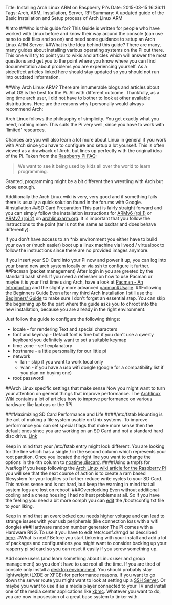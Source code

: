 Title: Installing Arch Linux ARM on Raspberry Pi's
Date: 2015-03-15 16:36:11
Tags: Arch, ARM, Installation, Server, RPi
Summary: A updated guide of the Basic Installation and Setup process of Arch Linux ARM

#Intro
##Who is this guide for?
This Guide is written for people who have worked with Linux before and know their way around the console (can use nano to edit files and so on) and need some guidance to setup an Arch Linux ARM Server.
##What is the Idea behind this guide?
There are many, many guides about installing various operating systems on the Pi out there.
This one will try to point you to wikis and articles which will answer the most questions and get you to the point where you know where you can find documentation about problems you are experiencing yourself.
As a sideeffect articles linked here should stay updated so you should not run into outdated information.

##Why Arch Linux ARM?
There are innumerable blogs and articles about what OS is the best for the Pi. All with different outcome. Thankfully, as a long time arch user, I did not have to bother to look at other available distributions. Here are the reasons why I personally would always recommend Arch:

Arch Linux follows the philosophy of simplicity. You get exactly what you need, nothing more. This suits the Pi very well, since you have to work with 'limited' resources.

Chances are you will also learn a lot more about Linux in general if you work with Arch since you have to configure and setup a lot yourself. This is often viewed as a drawback of Arch, but lines up perfectly with the original idea of the Pi. Taken from the [Raspberry Pi FAQ](http://www.raspberrypi.org/faqs#introWhatIs):
> We want to see it being used by kids all over the world to learn programming. 

Granted, programming might be a bit different then wrestling with Arch but close enough. 

Additionally the Arch Linux wiki is very, very good and if something fails there is usually a quick solution found in the forums with Google.
#Installation
##SD Card Preparation
This part is fairly straight forward and you can simply follow the installation instructions for [ARMv6 (rpi 1)](http://archlinuxarm.org/platforms/armv6/raspberry-pi) or [ARMv7 (rpi 2)](http://archlinuxarm.org/platforms/armv7/broadcom/raspberry-pi-2) on [archlinuxarm.org](http://archlinuxarm.org).
It is important that you follow the instructions to the point (tar is not the same as bsdtar and does behave differently).

If you don't have access to an *nix environment you either have to build your own or (much easier) boot up a linux machine via livecd / virtualbox to follow the instructions since there are no provided images anymore.

If you insert your SD-Card into your Pi now and power it up, you can log into your brand new arch system locally or via ssh to configure it further.
##Pacman (packet management)
After login in you are greeted by the standard bash shell.
If you need a refresher on how to use Pacman or maybe it is your first time using Arch, have a look at [Pacman - An Introduction](https://wiki.archlinux.org/index.php/Pacman_-_An_Introduction) and the slightly more advanced [pacman#Usage](https://wiki.archlinux.org/index.php/pacman#Usage).
##Following the Beginners Guide
Even after my third Arch Installation I still use the [Beginners' Guide](https://wiki.archlinux.org/index.php/Beginners'_Guide#Locale) to make sure I don't forget an essential step.
You can skip the beginning up to the part where the guide asks you to chroot into the new installation, because you are already in the right environment.

Just follow the guide to configure the following things:

* locale - for rendering Text and special characters
* font and keymap - Default font is fine but if you don't use a qwerty keyboard you definitely want to set a suitable keymap
* time zone - self explanatory
* hostname - a little personality for our little pi
* network
    * lan - skip if you want to work local only
    * wlan - if you have a usb wifi dongle (google for a compatibility list if you plan on buying one)
* root password

##Arch Linux specific settings that make sense
Now you might want to turn your attention on general things that improve performance.
The [Archlinux Wiki](https://wiki.archlinux.org/index.php/Raspberry_Pi) contains a lot of articles how to improve performance on various hardware like laptops or the RPi.

###Maximizing SD Card Performance and Life
####/etc/fstab
Mounting is the act of making a file system usable on Unix systems.
To improve performance you can set special flags that make more sense then the default ones since you are working on an SD Card and not a standard hard disc drive.
[Link](https://wiki.archlinux.org/index.php/Raspberry_Pi#Tips_for_Maximizing_SD_Card_Performance)

Keep in mind that your /etc/fstab entry might look different. You are looking for the line which has a single / in the second column which represents your root partition. Once you located the right line you want to change the options in the 4th column to [noatime,discard](https://wiki.archlinux.org/index.php/fstab#Field_definitions). 
####Using a tmpfs for /var/log
If you keep following the [Arch Linux wiki article for the Raspberry Pi](https://wiki.archlinux.org/index.php/Raspberry_Pi#Move_.2Fvar.2Flog_to_RAM) you will see that the next course of action is to create a ram based filesystem for your logfiles so further reduce write cycles to your SD Card.
This makes sense and is not hard, but keep the warning in mind that all system logs are lost on reboot!
###Overclocking
Even without additional cooling and a cheap housing i had no heat problems at all.
So if you have the feeling you need a bit more oomph you can [edit](http://elinux.org/RPiconfig#Overclocking) the /boot/config.txt file to your liking.

Keep in mind that an overclocked cpu needs higher voltage and can lead to strange issues with your usb peripherals (like connection loss with a wifi dongle)
###Hardware random number generator
The Pi comes with a Hardware RNG.
To use it you have to edit /etc/conf.d/rngd as described [here](https://wiki.archlinux.org/index.php/Raspberry_Pi#Hardware_Random_Number_Generator).
#What is next?
Before you start tinkering with your install and add a lot of packages and configurations you might want to consider backing up your rasperry pi sd card so you can reset it easily if you screw something up.

Add some users (and learn something about Linux user and group management) so you don't have to use root all the time.
If you are tired of console only install a [desktop environment](https://wiki.archlinux.org/index.php/Desktop_Environment).
You should probably stay lightweight (LXDE or XFCE) for performance reasons.
If you want to go down the server route you might want to look at setting up a [SSH Server](https://wiki.archlinux.org/index.php/Ssh).
Or maybe you want to use it as a media player connected to your TV and install one of the media center applications like [xbmc](https://wiki.archlinux.org/index.php/XBMC).
Whatever you want to do, you are now in posession of a great base system to tinker with.
